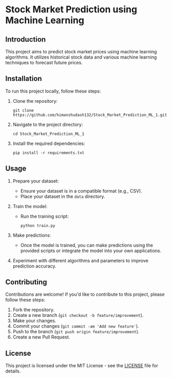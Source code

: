 # Stock Market Prediction using Machine Learning

## Introduction

This project aims to predict stock market prices using machine learning algorithms. It utilizes historical stock data and various machine learning techniques to forecast future prices.

## Installation

To run this project locally, follow these steps:

1. Clone the repository:

    ```
    git clone https://github.com/himanshudash132/Stock_Market_Prediction_ML_1.git
    ```

2. Navigate to the project directory:

    ```
    cd Stock_Market_Prediction_ML_1
    ```

3. Install the required dependencies:

    ```
    pip install -r requirements.txt
    ```

## Usage

1. Prepare your dataset:
   - Ensure your dataset is in a compatible format (e.g., CSV).
   - Place your dataset in the `data` directory.

2. Train the model:
   - Run the training script:
     ```
     python train.py
     ```

3. Make predictions:
   - Once the model is trained, you can make predictions using the provided scripts or integrate the model into your own applications.

4. Experiment with different algorithms and parameters to improve prediction accuracy.

## Contributing

Contributions are welcome! If you'd like to contribute to this project, please follow these steps:

1. Fork the repository.
2. Create a new branch (`git checkout -b feature/improvement`).
3. Make your changes.
4. Commit your changes (`git commit -am 'Add new feature'`).
5. Push to the branch (`git push origin feature/improvement`).
6. Create a new Pull Request.

## License

This project is licensed under the MIT License - see the [LICENSE](LICENSE) file for details.
